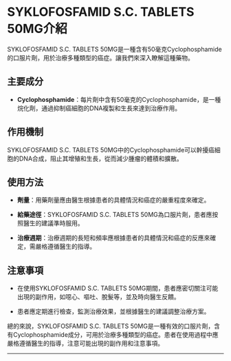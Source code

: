 # SYKLOFOSFAMID S.C. TABLETS 50MG介紹
SYKLOFOSFAMID S.C. TABLETS 50MG是一種含有50毫克Cyclophosphamide的口服片劑，用於治療多種類型的癌症。讓我們來深入瞭解這種藥物。
## 主要成分
- **Cyclophosphamide**：每片劑中含有50毫克的Cyclophosphamide，是一種烷化劑，通過抑制癌細胞的DNA複製和生長來達到治療作用。
## 作用機制
SYKLOFOSFAMID S.C. TABLETS 50MG中的Cyclophosphamide可以幹擾癌細胞的DNA合成，阻止其增殖和生長，從而減少腫瘤的體積和擴散。
## 使用方法
- **劑量**：用藥劑量應由醫生根據患者的具體情況和癌症的嚴重程度來確定。
  
- **給藥途徑**：SYKLOFOSFAMID S.C. TABLETS 50MG為口服片劑，患者應按照醫生的建議準時服用。
- **治療週期**：治療週期的長短和頻率應根據患者的具體情況和癌症的反應來確定，需嚴格遵循醫生的指導。
## 注意事項
- 在使用SYKLOFOSFAMID S.C. TABLETS 50MG期間，患者應密切關注可能出現的副作用，如噁心、嘔吐、脫髮等，並及時向醫生反饋。
- 患者應定期進行檢查，監測治療效果，並根據醫生的建議調整治療方案。
總的來說，SYKLOFOSFAMID S.C. TABLETS 50MG是一種有效的口服片劑，含有Cyclophosphamide成分，可用於治療多種類型的癌症。患者在使用過程中應嚴格遵循醫生的指導，注意可能出現的副作用和注意事項。
---
